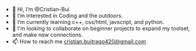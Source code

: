 - 👋 Hi, I’m @Cristian-Bui
- 👀 I’m interested in Coding and the outdoors.
- 🌱 I’m currently learning c++, css/html, javscript, and python.
- 📓 I'm looking to collaborate on beginner projects to expand my toolset, and make new connections.
- 📫 How to reach me cristian.buitrago420@gmail.com

<!---
Cristian-Bui/Cristian-Bui is a ✨ special ✨ repository because its `README.md` (this file) appears on your GitHub profile.
You can click the Preview link to take a look at your changes.
--->
